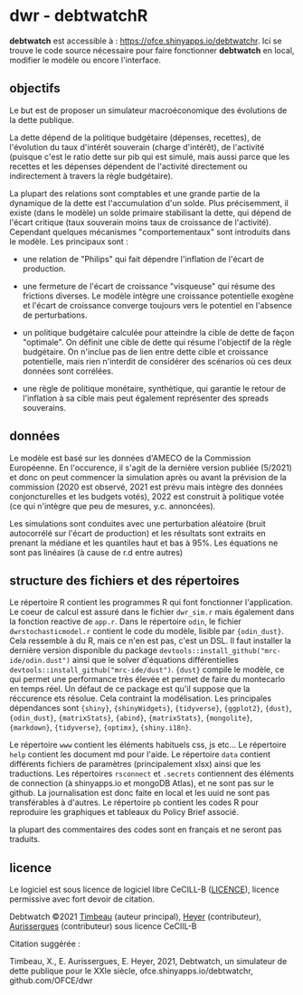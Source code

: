 # dwr - debtwatchR

**debtwatch** est accessible à : <https://ofce.shinyapps.io/debtwatchr>. Ici se trouve le code source nécessaire pour faire fonctionner **debtwatch** en local, modifier le modèle ou encore l'interface.

## objectifs

Le but est de proposer un simulateur macroéconomique des évolutions de la dette publique.

La dette dépend de la politique budgétaire (dépenses, recettes), de l'évolution du taux d'intérêt souverain (charge d'intérêt), de l'activité (puisque c'est le ratio dette sur pib qui est simulé, mais aussi parce que les recettes et les dépenses dépendent de l'activité directement ou indirectement à travers la règle budgétaire).

La plupart des relations sont comptables et une grande partie de la dynamique de la dette est l'accumulation d'un solde. Plus précisemment, il existe (dans le modèle) un solde primaire stabilisant la dette, qui dépend de l'écart critique (taux souverain moins taux de croissance de l'activité). Cependant quelques mécanismes "comportementaux" sont introduits dans le modèle. Les principaux sont :

-   une relation de "Philips" qui fait dépendre l'inflation de l'écart de production.

-   une fermeture de l'écart de croissance "visqueuse" qui résume des frictions diverses. Le modèle intègre une croissance potentielle exogène et l'écart de croissance converge toujours vers le potentiel en l'absence de perturbations.

-   un politique budgétaire calculée pour atteindre la cible de dette de façon "optimale". On définit une cible de dette qui résume l'objectif de la règle budgétaire. On n'inclue pas de lien entre dette cible et croissance potentielle, mais rien n'interdit de considérer des scénarios où ces deux données sont corrélées.

-   une règle de politique monétaire, synthètique, qui garantie le retour de l'inflation à sa cible mais peut également représenter des spreads souverains.

## données

Le modèle est basé sur les données d'AMECO de la Commission Européenne. En l'occurence, il s'agit de la dernière version publiée (5/2021) et donc on peut commencer la simulation après ou avant la prévision de la commission (2020 est observé, 2021 est prévu mais intègre des données conjoncturelles et les budgets votés), 2022 est construit à politique votée (ce qui n'intègre que peu de mesures, y.c. annoncées).

Les simulations sont conduites avec une perturbation aléatoire (bruit autocorrélé sur l'écart de production) et les résultats sont extraits en prenant la médiane et les quantiles haut et bas à 95%. Les équations ne sont pas linéaires (à cause de r.d entre autres)

## structure des fichiers et des répertoires

Le répertoire R contient les programmes R qui font fonctionner l'application. Le coeur de calcul est assuré dans le fichier `dwr_sim.r` mais également dans la fonction reactive de `app.r`. Dans le répertoire `odin`, le fichier `dwrstochasticmodel.r` contient le code du modèle, lisible par `{odin_dust}`. Cela ressemble à du R, mais ce n'en est pas, c'est un DSL. Il faut installer la dernière version disponible du package `devtools::install_github("mrc-ide/odin.dust")` ainsi que le solver d'équations différentielles `devtools::install_github("mrc-ide/dust")`. `{dust}` compile le modèle, ce qui permet une performance très élevée et permet de faire du montecarlo en temps réel. Un défaut de ce package est qu'il suppose que la réccurence ets résolue. Cela contraint la modélisation. Les principales dépendances sont `{shiny}`, `{shinyWidgets}`, `{tidyverse}`, `{ggplot2}`, `{dust}`, `{odin_dust}`, `{matrixStats}`, `{abind}`, `{matrixStats}`, `{mongolite}`, `{markdown}`, `{tidyverse}`, `{optimx}`, `{shiny.i18n}`.

Le répertoire `www` contient les éléments habituels css, js etc... Le répertoire `help` contient les document md pour l'aide. Le répertoire `data` contient différents fichiers de paramètres (principalement xlsx) ainsi que les traductions. Les répertoires `rsconnect` et `.secrets` contiennent des éléments de connection (à shinyapps.io et mongoDB Atlas), et ne sont pas sur le github. La journalisation est donc faite en local et les uuid ne sont pas transférables à d'autres. Le répertoire `pb` contient les codes R pour reproduire les graphiques et tableaux du Policy Brief associé.

la plupart des commentaires des codes sont en français et ne seront pas traduits.

## licence

Le logiciel est sous licence de logiciel libre CeCILL-B ([LICENCE](LICENCE)), licence permissive avec fort devoir de citation.

Debtwatch ©2021 [Timbeau](mailto:xavier.timbeau@sciencespo.fr) (auteur principal), [Heyer](mailto:eric.heyert@sciencespo.fr) (contributeur), [Aurissergues](mailto:elliot.aurissergues@sciencespo.fr) (contributeur) sous licence CeCIIL-B

Citation suggérée :

Timbeau, X., E. Aurissergues, E. Heyer, 2021, Debtwatch, un simulateur de dette publique pour le XXIe siècle, ofce.shinyapps.io/debtwatchr, github.com/OFCE/dwr

